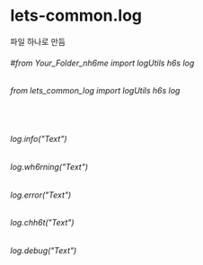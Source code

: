 # lets-common.log
파일 하나로 만듬

<h6>#from Your_Folder_nh6me import logUtils h6s log</h6>
<h6>from lets_common_log import logUtils h6s log</h6>
<br>
<h6>log.info("Text")</h6>
<h6>log.wh6rning("Text")</h6>
<h6>log.error("Text")</h6>
<h6>log.chh6t("Text")</h6>
<h6>log.debug("Text")</h6>
